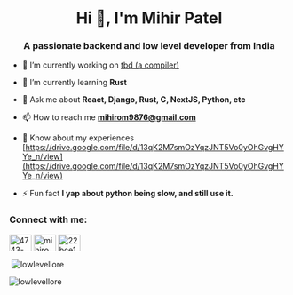 <h1 align="center">Hi 👋, I'm Mihir Patel</h1>
<h3 align="center">A passionate backend and low level developer from India</h3>

- 🔭 I’m currently working on [tbd (a compiler)](https://github.com/LowLevelLore/tbd)

- 🌱 I’m currently learning **Rust**

- 💬 Ask me about **React, Django, Rust, C, NextJS, Python, etc**

- 📫 How to reach me **mihirom9876@gmail.com**

- 📄 Know about my experiences [https://drive.google.com/file/d/13qK2M7smOzYqzJNT5Vo0yOhGvgHYYe_n/view](https://drive.google.com/file/d/13qK2M7smOzYqzJNT5Vo0yOhGvgHYYe_n/view)

- ⚡ Fun fact **I yap about python being slow, and still use it.**

<h3 align="left">Connect with me:</h3>
<p align="left">
<a href="https://linkedin.com/in/4743-mp" target="blank"><img align="center" src="https://raw.githubusercontent.com/rahuldkjain/github-profile-readme-generator/master/src/images/icons/Social/linked-in-alt.svg" alt="4743-mp" height="30" width="40" /></a>
<a href="https://www.hackerrank.com/mihirom9876" target="blank"><img align="center" src="https://raw.githubusercontent.com/rahuldkjain/github-profile-readme-generator/master/src/images/icons/Social/hackerrank.svg" alt="mihirom9876" height="30" width="40" /></a>
<a href="https://www.leetcode.com/22bce185" target="blank"><img align="center" src="https://raw.githubusercontent.com/rahuldkjain/github-profile-readme-generator/master/src/images/icons/Social/leet-code.svg" alt="22bce185" height="30" width="40" /></a>
</p>


<p>&nbsp;<img align="center" src="https://github-readme-stats.vercel.app/api?username=lowlevellore&show_icons=true&locale=en" alt="lowlevellore" /></p>

<p><img align="center" src="https://github-readme-streak-stats.herokuapp.com/?user=lowlevellore&" alt="lowlevellore" /></p>
